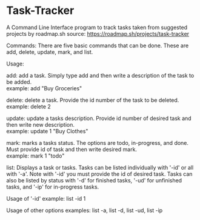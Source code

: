 # Task-Tracker
A Command Line Interface program to track tasks taken from suggested projects by roadmap.sh 
source: https://roadmap.sh/projects/task-tracker

Commands: There are five basic commands that can be done.  These are add, delete, update, mark, and list.  

Usage:
  
  add:  add a task.  Simply type add and then write a description of the task to be added.  
  example: add "Buy Groceries"


  delete:  delete a task.  Provide the id number of the task to be deleted.  
  example: delete 2


  update:  update a tasks description.  Provide id number of desired task and then write new description.  
  example: update 1 "Buy Clothes"


  mark:  marks a tasks status.  The options are todo, in-progress, and done.  Must provide id of task and then write desired mark.  
  example: mark 1 "todo"


  list:  Displays a task or tasks.  Tasks can be listed individually with '-id' or all with '-a'.  Note with '-id' you must provide the id of desired task.  Tasks can also be listed by status with '-d' for finished tasks, 
  '-ud' for unfinished tasks, and '-ip' for in-progress tasks.

  
  Usage of '-id'
  example: list -id 1


  Usage of other options 
  examples: list -a, list -d, list -ud, list -ip
